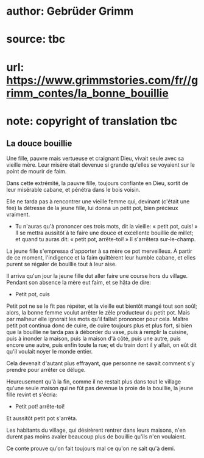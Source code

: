 # author: Gebrüder Grimm
# source: tbc
# url: https://www.grimmstories.com/fr//grimm_contes/la_bonne_bouillie
# note: copyright of translation tbc

## La douce bouillie 

Une fille, pauvre mais vertueuse et craignant Dieu, vivait seule avec sa
vieille mère. Leur misère était devenue si grande qu'elles se voyaient
sur le point de mourir de faim.

Dans cette extrémité, la pauvre fille, toujours confiante en Dieu,
sortit de leur misérable cabane, et pénétra dans le bois voisin.

Elle ne tarda pas à rencontrer une vieille femme qui, devinant (c'était
une fée) la détresse de la jeune fille, lui donna un petit pot, bien
précieux vraiment.

- Tu n'auras qu'à prononcer ces trois mots, dit la vieille: « petit
pot, cuis! » Il se mettra aussitôt à te faire une douce et excellente
bouillie de millet; et quand tu auras dit: « petit pot, arrête-toi! » Il
s'arrêtera sur-le-champ.

La jeune fille s'empressa d'apporter à sa mère ce pot merveilleux. À
partir de ce moment, l'indigence et la faim quittèrent leur humble
cabane, et elles purent se régaler de bouillie tout à leur aise.

Il arriva qu'un jour la jeune fille dut aller faire une course hors du
village. Pendant son absence la mère eut faim, et se hâta de dire:

- Petit pot, cuis

Petit pot ne se le fit pas répéter, et la vieille eut bientôt mangé tout
son soûl; alors, la bonne femme voulut arrêter le zèle producteur du
petit pot. Mais par malheur elle ignorait les mots qu'il fallait
prononcer pour cela. Maître petit pot continua donc de cuire, de cuire
toujours plus et plus fort, si bien que la bouillie ne tarda pas à
déborder du vase, puis à remplir la cuisine, puis à inonder la maison,
puis la maison d'à côté, puis une autre, puis encore une autre, puis
enfin toute la rue; et du train dont il y allait, on eût dit qu'il
voulait noyer le monde entier.

Cela devenait d'autant plus effrayant, que personne ne savait comment
s'y prendre pour arrêter ce déluge.

Heureusement qu'à la fin, comme il ne restait plus dans tout le village
qu'une seule maison qui ne fût pas devenue la proie de la bouillie, la
jeune fille revint et s'écria:

- Petit pot! arrête-toi!

Et aussitôt petit pot s'arrêta.

Les habitants du village, qui désirèrent rentrer dans leurs maisons,
n'en durent pas moins avaler beaucoup plus de bouillie qu'ils n'en
voulaient.

Ce conte prouve qu'on fait toujours mal ce qu'on ne sait qu'à demi.
